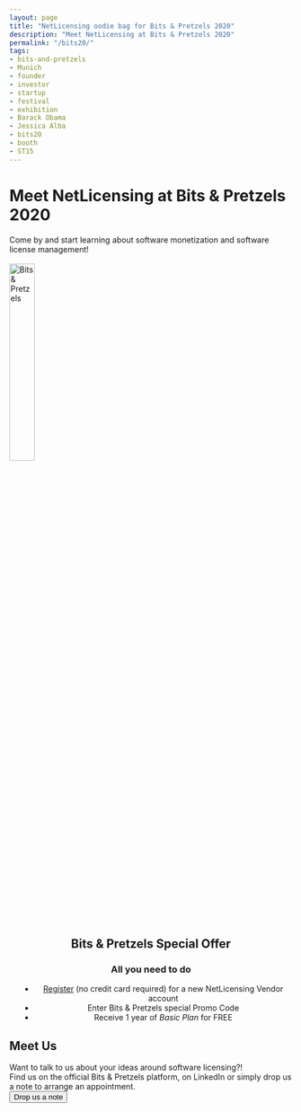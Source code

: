 ```yaml
---
layout: page
title: "NetLicensing oodie bag for Bits & Pretzels 2020"
description: "Meet NetLicensing at Bits & Pretzels 2020"
permalink: "/bits20/"
tags:
- bits-and-pretzels
- Munich
- founder
- investor
- startup
- festival
- exhibition
- Barack Obama
- Jessica Alba
- bits20
- booth
- ST15
---
```

<div class="row NL_banner">
    <div class="col-md-6 col-md-offset-3 NL_about_page">
        <h1>Meet NetLicensing at Bits & Pretzels 2020</h1>
        <span>Come by and start learning about software monetization and software license management!</span><br/><br/>
        <img src="{{ '/img/partners/Bits_Pretzels_white_RGB_Web.png' | prepend: site.baseurl | prepend: site.url }}" alt="Bits & Pretzels" width="30%">
    </div>
</div>

<div class="row NL_block" style="text-align:center;">
    <h2 class="col-md-12">Bits & Pretzels Special Offer</h2>
        <h3>All you need to do</h3>
        <ul style="margin-left: 20px;">
            <li><a href="https://ui.netlicensing.io/#/register" target="_blank">Register</a> (no credit card required) for a new NetLicensing Vendor account</li>
            <li>Enter Bits & Pretzels special Promo Code</li>
            <li>Receive 1 year of <i>Basic Plan</i> for FREE</li>
        </ul>
</div>

<div class="row NL_block">
    <div class="col-md-12 NL_container">
        <div class="col-md-6 col-md-offset-3 NL_container_text">
            <h2>Meet Us</h2>
            <span>Want to talk to us about your ideas around software licensing?!<br/>
            Find us on the official Bits & Pretzels platform, on LinkedIn or simply drop us a note to arrange an appointment.</span>
            <form action="/contact/" method="GET"
                  name="Contact" id="Contact"
                  novalidate>
                <button type="submit" class="NL_button button_main NL_dark_btn NL_wide_btn">
                    <i class="fa fa-rocket"></i>Drop us a note
                </button>
            </form>
        </div>
    </div>
</div>
